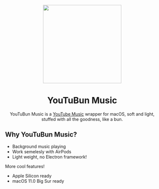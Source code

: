 <p align="center">
<img height="256" src="https://github.com/YiqinZhao/YouTuBunMusic/blob/main/macOS/Assets.xcassets/AppIcon.appiconset/icon-512x512@2x.png?raw=true" />
</p>

<h1 align="center">YouTuBun Music</h1>

<p align="center">YouTuBun Music is a <a href="https://music.youtube.com">YouTube Music</a> wrapper for macOS, soft and light, stuffed with all the goodness, like a bun.</p>

## Why YouTuBun Music?

- Background music playing
- Work semelesly with AirPods
- Light weight, no Electron framework!

More cool features!

- Apple Silicon ready
- macOS 11.0 Big Sur ready
